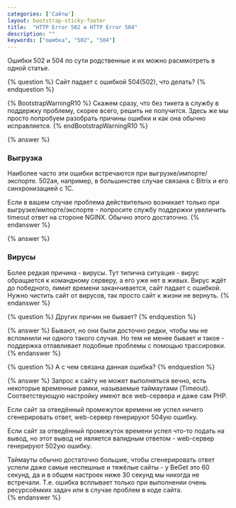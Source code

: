 ```yaml
---
categories: ['Сайты']
layout: bootstrap-sticky-footer
title:  "HTTP Error 502 и HTTP Error 504"
description: ""
keywords: ["ошибка", "502", "504"]
---
```

Ошибки 502 и 504 по сути родственные и их можно расммотреть в одной статье. 

{% question %}
Сайт падает с ошибкой 504(502), что делать?
{% endquestion %}

{% BootstrapWarningR10 %}
Скажем сразу, что без тикета в службу в поддержку проблему, скорее всего, решить не получится. Здесь же мы просто попробуем разобрать причины ошибки и как она обычно исправляется.
{% endBootstrapWarningR10 %}

{% answer %}
### Выгрузка

Наиболее часто эти ошибки встречаются при выгрузке/импорте/экспорте. 502ая, например, в большинстве случае связана с Bitrix и его синхронизацией с 1С.

Если в вашем случае проблема действительно возникает только при выгрузке/импорте/экспорте - попросите службу поддержки увеличить timeout ответ на стороне NGINX. Обычно этого достаточно.
{% endanswer %}

{% answer %}
### Вирусы

Более редкая причина - вирусы. Тут типична ситуация - вирус обращается к командному серверу, а его уже нет в живых. Вирус ждёт до победного, лимит времени заканчивается, сайт падает с ошибкой. Нужно чистить сайт от вирусов, так просто сайт к жизни не вернуть.
{% endanswer %}

{% question %}
Других причин не бывает?
{% endquestion %}

{% answer %}
Бывают, но они были досточно редки, чтобы мы не вспомнили ни одного такого случая. Но тем не менее бывает и такое - поддержка отлавливает подобные проблемы с помощью трассировки.  
{% endanswer %}

{% question %}
А с чем связана данная ошибка?
{% endquestion %}

{% answer %}
Запрос к сайту не может выполняться вечно, есть некоторые временные рамки, называемые таймаутами (Timeout). Соответствующую настройку имеют все web-сервера и даже сам PHP.

Если сайт за отведённый промежуток времени не успел ничего сгенерировать ответ, web-сервер генерируют 504ую ошибку. 

Если сайт за отведённый промежуток времени успел что-то подать на вывод, но этот вывод не является валидным ответом - web-сервер генерируют 502ую ошибку.

Таймауты обычно достаточно большие, чтобы сгенерировать ответ успели даже самые неспешные и тяжёлые сайты - у BeGet это 60 секунд, да и в общем настроек ниже 30 секунд мы никогда не встречали. Т.е. ошибка всплывает только при выполнении очень ресурсоёмких задач или в случае проблем в коде сайта.  
{% endanswer %}
